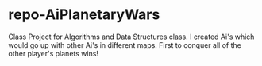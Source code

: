 # repo-AiPlanetaryWars
Class Project for Algorithms and Data Structures class. I created Ai's which would go up with other Ai's in different maps. First to conquer all of the other player's planets wins!
